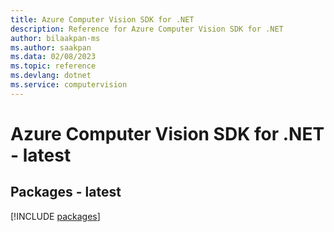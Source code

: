 ```yaml
---
title: Azure Computer Vision SDK for .NET
description: Reference for Azure Computer Vision SDK for .NET
author: bilaakpan-ms
ms.author: saakpan
ms.data: 02/08/2023
ms.topic: reference
ms.devlang: dotnet
ms.service: computervision
---
```

# Azure Computer Vision SDK for .NET - latest
## Packages - latest
[!INCLUDE [packages](computer-vision-index.md)]